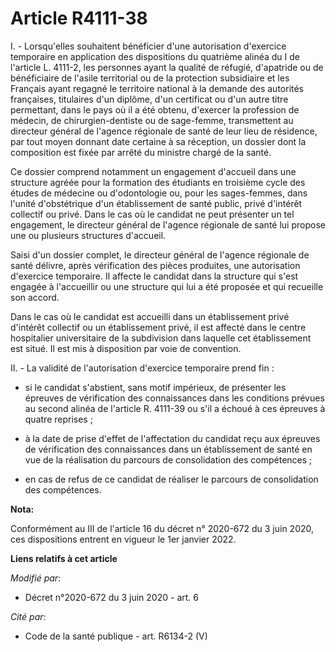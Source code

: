 # Article R4111-38

I. - Lorsqu'elles souhaitent bénéficier d'une autorisation d'exercice temporaire en application des dispositions du quatrième
alinéa du I de l'article L. 4111-2, les personnes ayant la qualité de réfugié, d'apatride ou de bénéficiaire de l'asile
territorial ou de la protection subsidiaire et les Français ayant regagné le territoire national à la demande des autorités
françaises, titulaires d'un diplôme, d'un certificat ou d'un autre titre permettant, dans le pays où il a été obtenu,
d'exercer la profession de médecin, de chirurgien-dentiste ou de sage-femme, transmettent au directeur général de l'agence
régionale de santé de leur lieu de résidence, par tout moyen donnant date certaine à sa réception, un dossier dont la
composition est fixée par arrêté du ministre chargé de la santé.

Ce dossier comprend notamment un engagement d'accueil dans une structure agréée pour la formation des étudiants en troisième
cycle des études de médecine ou d'odontologie ou, pour les sages-femmes, dans l'unité d'obstétrique d'un établissement de
santé public, privé d'intérêt collectif ou privé. Dans le cas où le candidat ne peut présenter un tel engagement, le
directeur général de l'agence régionale de santé lui propose une ou plusieurs structures d'accueil.

Saisi d'un dossier complet, le directeur général de l'agence régionale de santé délivre, après vérification des pièces
produites, une autorisation d'exercice temporaire. Il affecte le candidat dans la structure qui s'est engagée à l'accueillir
ou une structure qui lui a été proposée et qui recueille son accord.

Dans le cas où le candidat est accueilli dans un établissement privé d'intérêt collectif ou un établissement privé, il est
affecté dans le centre hospitalier universitaire de la subdivision dans laquelle cet établissement est situé. Il est mis à
disposition par voie de convention.

II. - La validité de l'autorisation d'exercice temporaire prend fin :

- si le candidat s'abstient, sans motif impérieux, de présenter les épreuves de vérification des connaissances dans les
conditions prévues au second alinéa de l'article R. 4111-39 ou s'il a échoué à ces épreuves à quatre reprises ;

- à la date de prise d'effet de l'affectation du candidat reçu aux épreuves de vérification des connaissances dans un
établissement de santé en vue de la réalisation du parcours de consolidation des compétences ;

- en cas de refus de ce candidat de réaliser le parcours de consolidation des compétences.

**Nota:**

Conformément au III de l'article 16 du décret n° 2020-672 du 3 juin 2020, ces dispositions entrent en vigueur le 1er janvier
2022.

**Liens relatifs à cet article**

_Modifié par_:

  - Décret n°2020-672 du 3 juin 2020 - art. 6

_Cité par_:

  - Code de la santé publique - art. R6134-2 (V)
